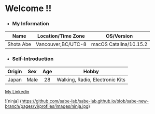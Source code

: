# Welcome !!

- ### My Information
| **Name** | **Location/Time Zone** | **OS/Version** |
|:----------:|:----------:|:----------:|
| Shota Abe | Vancouver,BC/UTC-8 | macOS Catalina/10.15.2 |

- ### Self-Introduction
| **Origin** | **Sex** | **Age** | **Hobby** |
|:----------:|:----------:|:----------:|:----------:|
| Japan | Male | 28 | Walking, Radio, Electronic Kits |


[My Linkedin](https://www.linkedin.com/in/shota-a-0a928b190)

![ninja]
(https://github.com/sabe-lab/sabe-lab.github.io/blob/sabe-new-branch/pages/vi/profiles/images/ninja.jpg)

